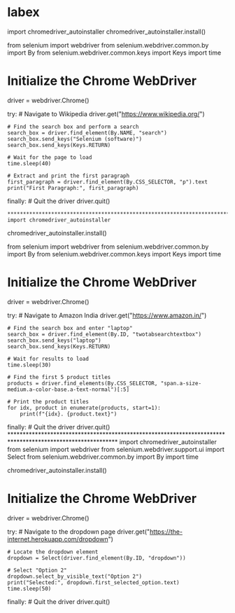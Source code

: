# labex
import chromedriver_autoinstaller
chromedriver_autoinstaller.install()

from selenium import webdriver
from selenium.webdriver.common.by import By
from selenium.webdriver.common.keys import Keys
import time

# Initialize the Chrome WebDriver
driver = webdriver.Chrome()

try:
    # Navigate to Wikipedia
    driver.get("https://www.wikipedia.org/")

    # Find the search box and perform a search
    search_box = driver.find_element(By.NAME, "search")
    search_box.send_keys("Selenium (software)")
    search_box.send_keys(Keys.RETURN)

    # Wait for the page to load
    time.sleep(40)

    # Extract and print the first paragraph
    first_paragraph = driver.find_element(By.CSS_SELECTOR, "p").text
    print("First Paragraph:", first_paragraph)

finally:
    # Quit the driver
    driver.quit()

    ***********************************************************************************************************************************
    import chromedriver_autoinstaller
chromedriver_autoinstaller.install()

from selenium import webdriver
from selenium.webdriver.common.by import By
from selenium.webdriver.common.keys import Keys
import time

# Initialize the Chrome WebDriver
driver = webdriver.Chrome()

try:
    # Navigate to Amazon India
    driver.get("https://www.amazon.in/")

    # Find the search box and enter "laptop"
    search_box = driver.find_element(By.ID, "twotabsearchtextbox")
    search_box.send_keys("laptop")
    search_box.send_keys(Keys.RETURN)

    # Wait for results to load
    time.sleep(30)

    # Find the first 5 product titles
    products = driver.find_elements(By.CSS_SELECTOR, "span.a-size-medium.a-color-base.a-text-normal")[:5]

    # Print the product titles
    for idx, product in enumerate(products, start=1):
        print(f"{idx}. {product.text}")

finally:
    # Quit the driver
    driver.quit()
    ***********************************************************************************************************
    import chromedriver_autoinstaller
from selenium import webdriver
from selenium.webdriver.support.ui import Select
from selenium.webdriver.common.by import By
import time

chromedriver_autoinstaller.install()

# Initialize the Chrome WebDriver
driver = webdriver.Chrome()

try:
    # Navigate to the dropdown page
    driver.get("https://the-internet.herokuapp.com/dropdown")
    
    # Locate the dropdown element
    dropdown = Select(driver.find_element(By.ID, "dropdown"))
    
    # Select "Option 2"
    dropdown.select_by_visible_text("Option 2")
    print("Selected:", dropdown.first_selected_option.text)
    time.sleep(50)
finally:
    # Quit the driver
    driver.quit()
